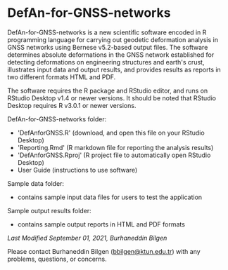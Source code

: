 # DefAn-for-GNSS-networks
DefAn-for-GNSS-networks is a new scientific software encoded in R programming language for carrying out geodetic deformation analysis in GNSS networks using Bernese v5.2-based output files. The software determines absolute deformations in the GNSS network established for detecting deformations on engineering structures and earth's crust, illustrates input data and output results, and provides results as reports in two different formats HTML and PDF. 

The software requires the R package and RStudio editor, and runs on RStudio Desktop v1.4 or newer versions. It should be noted that RStudio Desktop requires R v3.0.1 or newer versions.


DefAn-for-GNSS-networks folder:
  * 'DefAnforGNSS.R' (download, and open this file on your RStudio Desktop)
  * 'Reporting.Rmd' (R markdown file for reporting the analysis results)
  * 'DefAnforGNSS.Rproj' (R project file to automatically open RStudio Desktop)
  * User Guide (instructions to use software)


Sample data folder: 
  * contains sample input data files for users to test the application 


Sample output results folder: 
  * contains sample output reports in HTML and PDF formats 


_Last Modified September 01, 2021, Burhaneddin Bilgen_

Please contact Burhaneddin Bilgen (bbilgen@ktun.edu.tr) with any problems, questions, or concerns.

